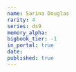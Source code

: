 ```yaml
---
name: Sarina Douglas
rarity: 4
series: ds9
memory_alpha:
bigbook_tier: -1
in_portal: true
date:
published: true
---
```



